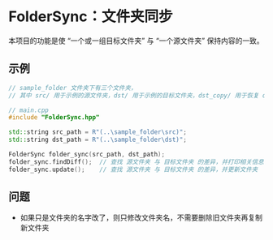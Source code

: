 # FolderSync：文件夹同步

本项目的功能是使 “一个或一组目标文件夹” 与 “一个源文件夹” 保持内容的一致。



## 示例

```cpp
// sample_folder 文件夹下有三个文件夹，
// 其中 src/ 用于示例的源文件夹，dst/ 用于示例的目标文件夹，dst_copy/ 用于恢复 dst/。

// main.cpp
#include "FolderSync.hpp"

std::string src_path = R"(..\sample_folder\src)";
std::string dst_path = R"(..\sample_folder\dst)";

FolderSync folder_sync(src_path, dst_path);
folder_sync.findDiff();  // 查找 源文件夹 与 目标文件夹 的差异，并打印相关信息，不修改文件夹
folder_sync.update();    // 查找 源文件夹 与 目标文件夹 的差异，并更新文件夹
```



## 问题

- 如果只是文件夹的名字改了，则只修改文件夹名，不需要删除旧文件夹再复制新文件夹

